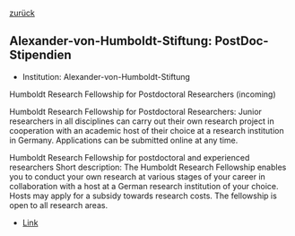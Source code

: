 [zurück](/funding/)

## Alexander-von-Humboldt-Stiftung: PostDoc-Stipendien


* Institution: Alexander-von-Humboldt-Stiftung

Humboldt Research Fellowship for Postdoctoral Researchers (incoming)

Humboldt Research Fellowship for Postdoctoral Researchers: Junior researchers in all disciplines can carry out their own research project in cooperation with an academic host of their choice at a research institution in Germany. Applications can be submitted online at any time.

Humboldt Research Fellowship for postdoctoral and experienced researchers
Short description: The Humboldt Research Fellowship enables you to conduct your own research at various stages of your career in collaboration with a host at a German research institution of your choice. Hosts may apply for a subsidy towards research costs. The fellowship is open to all research areas.

* [Link](https://www.humboldt-foundation.de/bewerben/foerderprogramme/humboldt-forschungsstipendium)